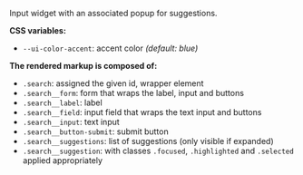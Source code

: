 Input widget with an associated popup for suggestions.

**CSS variables:**

- `--ui-color-accent`: accent color _(default: blue)_

**The rendered markup is composed of:**

- `.search`: assigned the given id, wrapper element
- `.search__form`: form that wraps the label, input and buttons
- `.search__label`: label
- `.search__field`: input field that wraps the text input and buttons
- `.search__input`: text input
- `.search__button-submit`: submit button
- `.search__suggestions`: list of suggestions (only visible if expanded)
- `.search__suggestion`: with classes `.focused`, `.highlighted` and
  `.selected` applied appropriately
